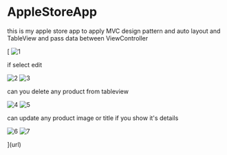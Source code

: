 # AppleStoreApp
 this is my apple store app to apply MVC design pattern and auto layout and TableView and pass data between ViewController
 
[
![1](https://user-images.githubusercontent.com/28659588/52442610-48b6b680-2b2c-11e9-8ac1-c15a6a7cf585.png)






 if select edit 






![2](https://user-images.githubusercontent.com/28659588/52442611-48b6b680-2b2c-11e9-8802-770e57e6c6ba.png)
![3](https://user-images.githubusercontent.com/28659588/52442612-494f4d00-2b2c-11e9-8d24-5fefda58d3f9.png)





can you delete any product from tableview





![4](https://user-images.githubusercontent.com/28659588/52442613-49e7e380-2b2c-11e9-8e35-af8a98adb388.png)
![5](https://user-images.githubusercontent.com/28659588/52442614-49e7e380-2b2c-11e9-88c1-e4453159ddee.png)



can update any  product image or title  if you show it's details




![6](https://user-images.githubusercontent.com/28659588/52442616-4a807a00-2b2c-11e9-92b3-bdbea57f15f8.png)
![7](https://user-images.githubusercontent.com/28659588/52442619-4bb1a700-2b2c-11e9-9ebf-6ff6e700350c.png)






](url)
